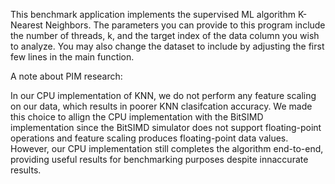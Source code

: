 This benchmark application implements the supervised ML algorithm K-Nearest Neighbors. 
The parameters you can provide to this program include the number of threads, k, and the target index of the data column you wish to analyze.
You may also change the dataset to include by adjusting the first few lines in the main function.

A note about PIM research:

In our CPU implementation of KNN, we do not perform any feature scaling on our data, which results in poorer KNN clasifcation accuracy. 
We made this choice to allign the CPU implementation with the BitSIMD implementation since the BitSIMD simulator does not support floating-point operations
and feature scaling produces floating-point data values.
However, our CPU implementation still completes the algorithm end-to-end, providing useful results for benchmarking purposes despite innaccurate results.